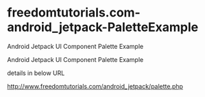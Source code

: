 # freedomtutorials.com-android_jetpack-PaletteExample
Android Jetpack UI Component Palette Example

Android Jetpack UI Component Palette Example

details in below URL

http://www.freedomtutorials.com/android_jetpack/palette.php


